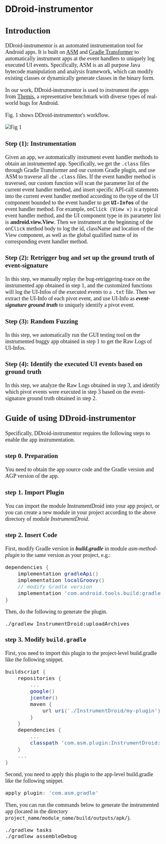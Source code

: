 # DDroid-instrumentor

<font face='Times New Roman' size=4>

## Introduction

DDroid-instrumentor is an automated instrumentation tool for Android apps. It is built on [ASM](https://asm.ow2.io/) and [Gradle Transformer](https://developer.android.com/reference/tools/gradle-api/7.0/com/android/build/api/transform/Transform) to automatically instrument apps at the event handlers to uniquely log executed UI events. Specifically, ASM is an all purpose Java bytecode manipulation and analysis framework, which can modify existing classes or dynamically generate classes in the binary form.

In our work, DDroid-instrumentor is used to instrument the apps from [Themis](https://github.com/the-themis-benchmarks), a representative benchmark with diverse types of real-world bugs for Android.

Fig. 1 shows DDroid-instrumentor's workflow.

![Fig 1](https://636c-cloud1-9g4n7hq235ad7300-1312749401.tcb.qcloud.la/Workflow%20of%20our%20instrumentation.png?sign=e12f7548b29a781b53ecb3ea5cd9d0fe&t=1693055132)

### Step (1): Instrumentation

Given an app, we automatically instrument event handler  methods to obtain an instrumented app. Specifically, we get the ``.class`` files through Gradle Transformer and our custom Gradle plugin, and use ASM to traverse all the ``.class`` files. If the event handler method is traversed, our custom function will scan the parameter list of the current event handler method, and insert specific API-call statements into the current event handler method according to the type of the UI component bounded to the event handler to get __``UI-Infos``__ of the event handler method. For example, ``onClick (View v)`` is a typical event handler method, and the UI component type in its parameter list is __android.view.View__. Then we instrument at the beginning of the ``onClick`` method body to log the id, className and location of the View component, as well as the global qualified name of its corresponding event handler method.

### Step (2): Retrigger bug and set up the ground truth of event-signature

In this step, we manually replay the bug-retriggering-trace on the instrumented app obtained in step 1, and the customized functions will log the UI-Infos of the executed events to a ``.txt`` file. Then we extract the UI-Info of each pivot event, and use UI-Info as __*event-signature ground truth*__ to uniquely identify a pivot event.

### Step (3): Random Fuzzing

In this step, we automatically run the GUI testing tool on
the instrumented buggy app obtained in step 1 to get the Raw
 Logs of UI-Infos.

### Step (4): Identify the executed UI events based on ground truth

In this step, we analyze the Raw Logs obtained in step 3, and identify which pivot events were executed in step 3 based on the event-signature ground truth obtained in step 2.

## Guide of using DDroid-instrumentor

Specifically, DDroid-instrumentor requires the following steps to enable the app instrumentation.

### step 0. Preparation

You need to obtain the app source code and the Gradle version and AGP version of the app.

### step 1. Import Plugin

You can import the module InstrumentDroid into your app project, or you can create a new module in your project according to the above directory of module *InstrumentDroid*.

### step 2. Insert Code

First, modify Gradle version in **_build.gradle_** in module _asm-method-plugin_ to the same version as your project, e.g.:

```gradle
dependencies {
	implementation gradleApi()
	implementation localGroovy()
	// modify Gradle version
	implementation 'com.android.tools.build:gradle:3.5.0'
}
```

Then, do the following to generate the plugin.

```
./gradlew InstrumentDroid:uploadArchives
```

### step 3. Modify ``build.gradle``

First, you need to import this plugin to the project-level build.gradle like the following snippet.

```gradle
buildscript {
	repositories {
		...
		google()
		jcenter()
		maven {
			url uri('./InstrumentDroid/my-plugin')
		}
	}
	dependencies {
		...
		classpath 'com.asm.plugin:InstrumentDroid:0.0.1'
    }
	...
}
```

Second, you need to apply this plugin to the app-level build.gradle like the following snippet.

```gradle
apply plugin: 'com.asm.gradle'
```

Then, you can run the commands below to generate the instrumented app (located in the directory ``project_name/module_name/build/outputs/apk/``).

```
./gradlew tasks
./gradlew assembleDebug
```

</font>
